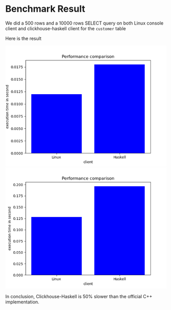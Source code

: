 # **Benchmark Result**

We did a 500 rows and a 10000 rows SELECT query on both Linux console client and clickhouse-haskell client for the `customer` table

Here is the result


![benchmark](./Figure_1.png)
![benchmark](./Figure_2.png)

In conclusion, Clickhouse-Haskell is 50% slower than the official C++ implementation.